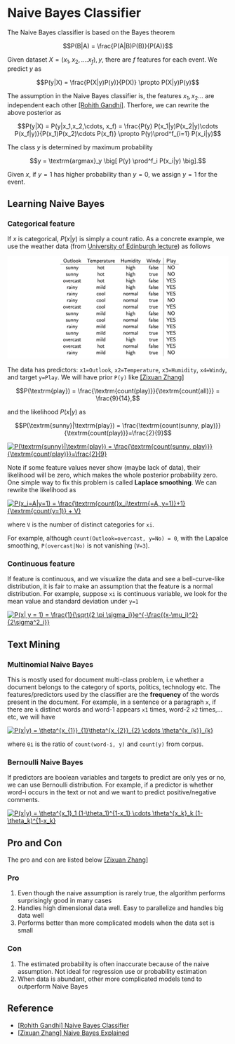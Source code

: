 
# Naive Bayes Classifier


The Naive Bayes classifier is based on the Bayes theorem

$$P(B|A) = \frac{P(A|B)P(B)}{P(A)}$$

Given dataset $X=(x_1, x_2, .... x_f), y$, there are $f$ features for each event. We predict $y$ as

$$P(y|X) = \frac{P(X|y)P(y)}{P(X)} \propto P(X|y)P(y)$$

The assumption in the Naive Bayes classifier is, the features $x_1, x_2...$ are independent each other [[Rohith Gandhi]][Naive Bayes Classifier]. Therfore, we can rewrite the above posterior as

$$P(y|X) = P(y|x_1,x_2,\cdots, x_f) = \frac{P(y) P(x_1|y)P(x_2|y)\cdots P(x_f|y)}{P(x_1)P(x_2)\cdots P(x_f)} \propto P(y)\prod^f_{i=1} P(x_i|y)$$

The class $y$ is determined by maximum probability

$$y = \textrm{argmax}_y \big[ P(y) \prod^f_i P(x_i|y) \big].$$

Given $x$, if $y=1$ has higher probability than $y=0$, we assign $y=1$ for the event.

## Learning Naive Bayes

### Categorical feature

If $x$ is categorical, $P(x|y)$ is simply a count ratio. As a concrete example, we use the weather data (from [University of Edinburgh lecture](http://www.inf.ed.ac.uk/teaching/courses/inf2b/learnSlides/inf2b12-learnlec06.pdf)) as follows

![](images/example_data1.png)

The data has predictors: `x1=Outlook`, `x2=Temperature`, `x3=Humidity`, `x4=Windy`, and target `y=Play`. We will have prior `P(y)` like [[Zixuan Zhang]][Naive Bayes Explained]

$$P(\textrm{play}) = \frac{\textrm{count(play)}}{\textrm{count(all)}} = \frac{9}{14},$$

and the likelihood $P(x|y)$ as 

$$P(\textrm{sunny}|\textrm{play}) = \frac{\textrm{count(sunny, play)}}{\textrm{count(play)}}=\frac{2}{9}$$

<a href="https://www.codecogs.com/eqnedit.php?latex=P(\textrm{sunny}|\textrm{play})&space;=&space;\frac{\textrm{count(sunny,&space;play)}}{\textrm{count(play)}}=\frac{2}{9}" target="_blank"><img src="https://latex.codecogs.com/gif.latex?P(\textrm{sunny}|\textrm{play})&space;=&space;\frac{\textrm{count(sunny,&space;play)}}{\textrm{count(play)}}=\frac{2}{9}" title="P(\textrm{sunny}|\textrm{play}) = \frac{\textrm{count(sunny, play)}}{\textrm{count(play)}}=\frac{2}{9}" /></a>

Note if some feature values never show (maybe lack of data), their likelihood will be zero, which makes the whole posterior probability zero. One simple way to fix this problem is called **Laplace smoothing**. We can rewrite the likelihood as

<a href="https://www.codecogs.com/eqnedit.php?latex=P(x_i=A|y=1)&space;=&space;\frac{\textrm{count(}x_i\textrm{=A,&space;y=1)}&plus;1}{\textrm{count(y=1)}&space;&plus;&space;V}" target="_blank"><img src="https://latex.codecogs.com/gif.latex?P(x_i=A|y=1)&space;=&space;\frac{\textrm{count(}x_i\textrm{=A,&space;y=1)}&plus;1}{\textrm{count(y=1)}&space;&plus;&space;V}" title="P(x_i=A|y=1) = \frac{\textrm{count(}x_i\textrm{=A, y=1)}+1}{\textrm{count(y=1)} + V}" /></a>

where `V` is the number of distinct categories for `xi`.

For example, although `count(Outlook=overcast, y=No) = 0`, with the Lapalce smoothing, `P(overcast|No)` is not vanishing (`V=3`).


### Continuous feature

If feature is continuous, and we visualize the data and see a bell-curve-like distribution, it is fair to make an assumption that the feature is a normal distribution. For example, suppose `xi` is continuous variable, we look for the mean value and standard deviation under `y=1`

<a href="https://www.codecogs.com/eqnedit.php?latex=P(x|&space;y&space;=&space;1)&space;=&space;\frac{1}{\sqrt{2&space;\pi&space;\sigma_i}}e^{-\frac{(x-\mu_i)^2}{2\sigma^2_i}}" target="_blank"><img src="https://latex.codecogs.com/gif.latex?P(x|&space;y&space;=&space;1)&space;=&space;\frac{1}{\sqrt{2&space;\pi&space;\sigma_i}}e^{-\frac{(x-\mu_i)^2}{2\sigma^2_i}}" title="P(x| y = 1) = \frac{1}{\sqrt{2 \pi \sigma_i}}e^{-\frac{(x-\mu_i)^2}{2\sigma^2_i}}" /></a>


## Text Mining

### Multinomial Naive Bayes

This is mostly used for document multi-class problem, i.e whether a document belongs to the category of sports, politics, technology etc. The features/predictors used by the classifier are the **frequency** of the words present in the document. For example, in a sentence or a paragraph `x`, if there are `k` distinct words and word-1 appears `x1` times, word-2 `x2` times,... etc, we will have

<a href="https://www.codecogs.com/eqnedit.php?latex=P(x|y)&space;=&space;\theta^{x_{1}}_{1}\theta^{x_{2}}_{2}&space;\cdots&space;\theta^{x_{k}}_{k}" target="_blank"><img src="https://latex.codecogs.com/gif.latex?P(x|y)&space;=&space;\theta^{x_{1}}_{1}\theta^{x_{2}}_{2}&space;\cdots&space;\theta^{x_{k}}_{k}" title="P(x|y) = \theta^{x_{1}}_{1}\theta^{x_{2}}_{2} \cdots \theta^{x_{k}}_{k}" /></a>

where `θi` is the ratio of `count(word-i, y)` and `count(y)` from corpus.


### Bernoulli Naive Bayes

If predictors are boolean variables and targets to predict are only yes or no, we can use Bernoulli distribution. For example, if a predictor is whether word-i occurs in the text or not and we want to predict positive/negative comments.

<a href="https://www.codecogs.com/eqnedit.php?latex=P(x|y)&space;=&space;\theta^{x_1}_1&space;(1-\theta_1)^{1-x_1}&space;\cdots&space;\theta^{x_k}_k&space;(1-\theta_k)^{1-x_k}" target="_blank"><img src="https://latex.codecogs.com/gif.latex?P(x|y)&space;=&space;\theta^{x_1}_1&space;(1-\theta_1)^{1-x_1}&space;\cdots&space;\theta^{x_k}_k&space;(1-\theta_k)^{1-x_k}" title="P(x|y) = \theta^{x_1}_1 (1-\theta_1)^{1-x_1} \cdots \theta^{x_k}_k (1-\theta_k)^{1-x_k}" /></a>



## Pro and Con

The pro and con are listed below [[Zixuan Zhang]][Naive Bayes Explained]

### Pro
1. Even though the naive assumption is rarely true, the algorithm performs surprisingly good in many cases
2. Handles high dimensional data well. Easy to parallelize and handles big data well
3. Performs better than more complicated models when the data set is small

### Con
1. The estimated probability is often inaccurate because of the naive assumption. Not ideal for regression use or probability estimation
2. When data is abundant, other more complicated models tend to outperform Naive Bayes






## Reference



* [Naive Bayes Classifier]: https://towardsdatascience.com/naive-bayes-classifier-81d512f50a7c
[[Rohith Gandhi] Naive Bayes Classifier](https://towardsdatascience.com/naive-bayes-classifier-81d512f50a7c)
* [Naive Bayes Explained]: https://towardsdatascience.com/naive-bayes-explained-9d2b96f4a9c0
[[Zixuan Zhang] Naive Bayes Explained](https://towardsdatascience.com/naive-bayes-explained-9d2b96f4a9c0)




